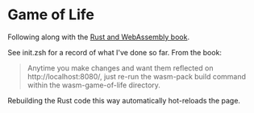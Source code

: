# Game of Life

Following along with the [Rust and WebAssembly book][book].

See init.zsh for a record of what I've done so far.  From the book:

> Anytime you make changes and want them reflected on http://localhost:8080/,
> just re-run the wasm-pack build command within the wasm-game-of-life
> directory.

Rebuilding the Rust code this way automatically hot-reloads the page.

[book]: https://rustwasm.github.io/docs/book/introduction.html
